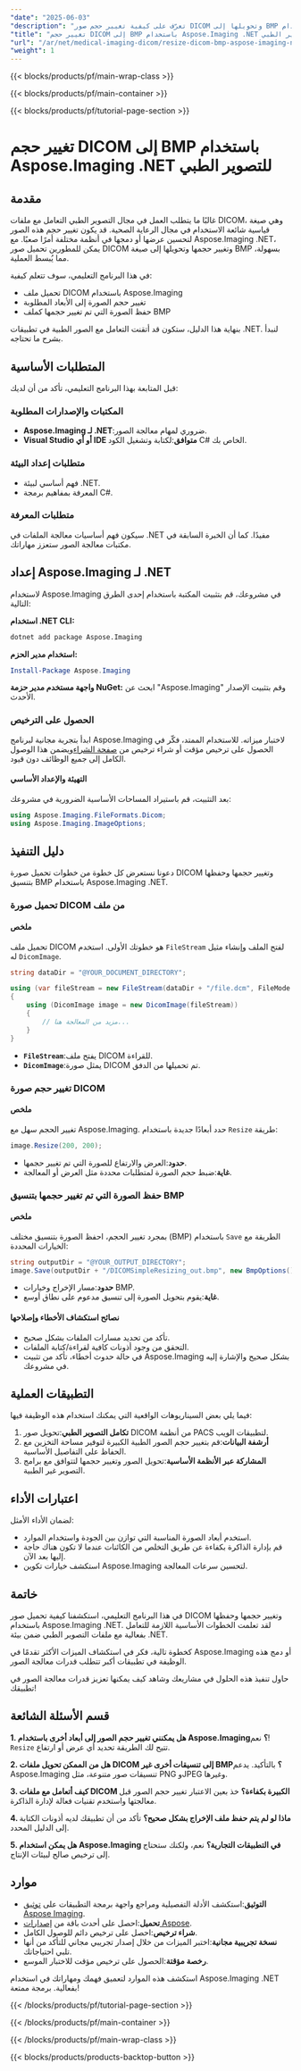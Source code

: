 ```yaml
---
"date": "2025-06-03"
"description": "تعرّف على كيفية تغيير حجم صور DICOM وتحويلها إلى BMP باستخدام Aspose.Imaging في .NET. يغطي هذا الدليل تحميل الصور الطبية وتغيير حجمها وحفظها بكفاءة."
"title": "تغيير حجم DICOM إلى BMP باستخدام Aspose.Imaging .NET للتصوير الطبي"
"url": "/ar/net/medical-imaging-dicom/resize-dicom-bmp-aspose-imaging-net/"
"weight": 1
---
```


{{< blocks/products/pf/main-wrap-class >}}

{{< blocks/products/pf/main-container >}}

{{< blocks/products/pf/tutorial-page-section >}}
# تغيير حجم DICOM إلى BMP باستخدام Aspose.Imaging .NET للتصوير الطبي

## مقدمة
غالبًا ما يتطلب العمل في مجال التصوير الطبي التعامل مع ملفات DICOM، وهي صيغة قياسية شائعة الاستخدام في مجال الرعاية الصحية. قد يكون تغيير حجم هذه الصور لتحسين عرضها أو دمجها في أنظمة مختلفة أمرًا صعبًا. مع Aspose.Imaging .NET، يمكن للمطورين تحميل صور DICOM وتغيير حجمها وتحويلها إلى صيغة BMP بسهولة، مما يُبسط العملية.

في هذا البرنامج التعليمي، سوف تتعلم كيفية:
- تحميل ملف DICOM باستخدام Aspose.Imaging
- تغيير حجم الصورة إلى الأبعاد المطلوبة
- حفظ الصورة التي تم تغيير حجمها كملف BMP

بنهاية هذا الدليل، ستكون قد أتقنت التعامل مع الصور الطبية في تطبيقات .NET. لنبدأ بشرح ما تحتاجه.

## المتطلبات الأساسية
قبل المتابعة بهذا البرنامج التعليمي، تأكد من أن لديك:

### المكتبات والإصدارات المطلوبة
- **Aspose.Imaging لـ .NET**:ضروري لمهام معالجة الصور.
- **Visual Studio أو أي IDE متوافق**:لكتابة وتشغيل الكود C# الخاص بك.

### متطلبات إعداد البيئة
- فهم أساسي لبيئة .NET.
- المعرفة بمفاهيم برمجة C#.

### متطلبات المعرفة
سيكون فهم أساسيات معالجة الملفات في .NET مفيدًا. كما أن الخبرة السابقة في مكتبات معالجة الصور ستعزز مهاراتك.

## إعداد Aspose.Imaging لـ .NET
لاستخدام Aspose.Imaging في مشروعك، قم بتثبيت المكتبة باستخدام إحدى الطرق التالية:

**استخدام .NET CLI:**
```bash
dotnet add package Aspose.Imaging
```

**استخدام مدير الحزم:**
```powershell
Install-Package Aspose.Imaging
```

**واجهة مستخدم مدير حزمة NuGet:**
ابحث عن "Aspose.Imaging" وقم بتثبيت الإصدار الأحدث.

### الحصول على الترخيص
ابدأ بتجربة مجانية لبرنامج Aspose.Imaging لاختبار ميزاته. للاستخدام الممتد، فكّر في الحصول على ترخيص مؤقت أو شراء ترخيص من [صفحة الشراء](https://purchase.aspose.com/buy)ويضمن هذا الوصول الكامل إلى جميع الوظائف دون قيود.

#### التهيئة والإعداد الأساسي
بعد التثبيت، قم باستيراد المساحات الأساسية الضرورية في مشروعك:
```csharp
using Aspose.Imaging.FileFormats.Dicom;
using Aspose.Imaging.ImageOptions;
```

## دليل التنفيذ
دعونا نستعرض كل خطوة من خطوات تحميل صورة DICOM وتغيير حجمها وحفظها بتنسيق BMP باستخدام Aspose.Imaging .NET.

### تحميل صورة DICOM من ملف
#### ملخص
تحميل ملف DICOM هو خطوتك الأولى. استخدم `FileStream` لفتح الملف وإنشاء مثيل له `DicomImage`.
```csharp
string dataDir = "@YOUR_DOCUMENT_DIRECTORY";

using (var fileStream = new FileStream(dataDir + "/file.dcm", FileMode.Open, FileAccess.Read))
{
    using (DicomImage image = new DicomImage(fileStream))
    {
        // مزيد من المعالجة هنا...
    }
}
```
- **`FileStream`**:يفتح ملف DICOM للقراءة.
- **`DicomImage`**:يمثل صورة DICOM تم تحميلها من الدفق.

### تغيير حجم صورة DICOM
#### ملخص
تغيير الحجم سهل مع Aspose.Imaging. حدد أبعادًا جديدة باستخدام `Resize` طريقة:
```csharp
image.Resize(200, 200);
```
- **حدود**:العرض والارتفاع للصورة التي تم تغيير حجمها.
- **غاية**:ضبط حجم الصورة لمتطلبات محددة مثل العرض أو المعالجة.

### حفظ الصورة التي تم تغيير حجمها بتنسيق BMP
#### ملخص
بمجرد تغيير الحجم، احفظ الصورة بتنسيق مختلف (BMP) باستخدام `Save` الطريقة مع الخيارات المحددة:
```csharp
string outputDir = "@YOUR_OUTPUT_DIRECTORY";
image.Save(outputDir + "/DICOMSimpleResizing_out.bmp", new BmpOptions());
```
- **حدود**:مسار الإخراج وخيارات BMP.
- **غاية**:يقوم بتحويل الصورة إلى تنسيق مدعوم على نطاق أوسع.

#### نصائح استكشاف الأخطاء وإصلاحها
- تأكد من تحديد مسارات الملفات بشكل صحيح.
- التحقق من وجود أذونات كافية لقراءة/كتابة الملفات.
- في حالة حدوث أخطاء، تأكد من تثبيت Aspose.Imaging بشكل صحيح والإشارة إليه في مشروعك.

## التطبيقات العملية
فيما يلي بعض السيناريوهات الواقعية التي يمكنك استخدام هذه الوظيفة فيها:
1. **تكامل التصوير الطبي**:تحويل صور DICOM من أنظمة PACS لتطبيقات الويب.
2. **أرشفة البيانات**:قم بتغيير حجم الصور الطبية الكبيرة لتوفير مساحة التخزين مع الحفاظ على التفاصيل الأساسية.
3. **المشاركة عبر الأنظمة الأساسية**:تحويل الصور وتغيير حجمها لتتوافق مع برامج التصوير غير الطبية.

## اعتبارات الأداء
لضمان الأداء الأمثل:
- استخدم أبعاد الصورة المناسبة التي توازن بين الجودة واستخدام الموارد.
- قم بإدارة الذاكرة بكفاءة عن طريق التخلص من الكائنات عندما لا تكون هناك حاجة إليها بعد الآن.
- استكشف خيارات تكوين Aspose.Imaging لتحسين سرعات المعالجة.

## خاتمة
في هذا البرنامج التعليمي، استكشفنا كيفية تحميل صور DICOM وتغيير حجمها وحفظها باستخدام Aspose.Imaging .NET. لقد تعلمت الخطوات الأساسية اللازمة للتعامل بفعالية مع ملفات التصوير الطبي ضمن بيئة .NET.

كخطوة تالية، فكر في استكشاف الميزات الأكثر تقدمًا في Aspose.Imaging أو دمج هذه الوظيفة في تطبيقات أكبر تتطلب قدرات معالجة الصور.

حاول تنفيذ هذه الحلول في مشاريعك وشاهد كيف يمكنها تعزيز قدرات معالجة الصور في تطبيقك!

## قسم الأسئلة الشائعة
**1. هل يمكنني تغيير حجم الصور إلى أبعاد أخرى باستخدام Aspose.Imaging؟**
نعم! `Resize` تتيح لك الطريقة تحديد أي عرض أو ارتفاع.

**2. هل من الممكن تحويل ملفات DICOM إلى تنسيقات أخرى غير BMP؟**
بالتأكيد. يدعم Aspose.Imaging تنسيقات صور متنوعة، مثل PNG وJPEG وغيرها.

**3. كيف أتعامل مع ملفات DICOM الكبيرة بكفاءة؟**
خذ بعين الاعتبار تغيير حجم الصور قبل معالجتها واستخدم تقنيات فعالة لإدارة الذاكرة.

**4. ماذا لو لم يتم حفظ ملف الإخراج بشكل صحيح؟**
تأكد من أن تطبيقك لديه أذونات الكتابة إلى الدليل المحدد.

**5. هل يمكن استخدام Aspose.Imaging في التطبيقات التجارية؟**
نعم، ولكنك ستحتاج إلى ترخيص صالح لبيئات الإنتاج.

## موارد
- **التوثيق**:استكشف الأدلة التفصيلية ومراجع واجهة برمجة التطبيقات على [توثيق Aspose Imaging](https://reference.aspose.com/imaging/net/).
- **تحميل**:احصل على أحدث باقة من [إصدارات Aspose](https://releases.aspose.com/imaging/net/).
- **شراء ترخيص**:احصل على ترخيص دائم للوصول الكامل.
- **نسخة تجريبية مجانية**:اختبر الميزات من خلال إصدار تجريبي مجاني للتأكد من أنها تلبي احتياجاتك.
- **رخصة مؤقتة**:الحصول على ترخيص مؤقت للاختبار الموسع.

استكشف هذه الموارد لتعميق فهمك ومهاراتك في استخدام Aspose.Imaging .NET بفعالية. برمجة ممتعة!

{{< /blocks/products/pf/tutorial-page-section >}}

{{< /blocks/products/pf/main-container >}}

{{< /blocks/products/pf/main-wrap-class >}}

{{< blocks/products/products-backtop-button >}}